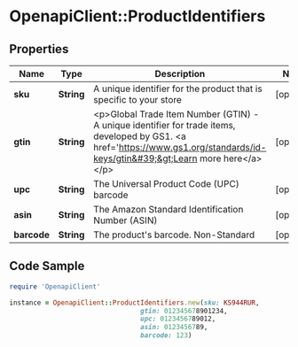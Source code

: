 # OpenapiClient::ProductIdentifiers

## Properties

Name | Type | Description | Notes
------------ | ------------- | ------------- | -------------
**sku** | **String** | A unique identifier for the product that is specific to your store | [optional] 
**gtin** | **String** | &lt;p&gt;Global Trade Item Number (GTIN) - A unique identifier for trade items, developed by GS1. &lt;a href&#x3D;&#39;https://www.gs1.org/standards/id-keys/gtin&#39;&gt;Learn more here&lt;/a&gt;&lt;/p&gt; | [optional] 
**upc** | **String** | The Universal Product Code (UPC) barcode | [optional] 
**asin** | **String** | The Amazon Standard Identification Number (ASIN) | [optional] 
**barcode** | **String** | The product&#39;s barcode. Non-Standard | [optional] 

## Code Sample

```ruby
require 'OpenapiClient'

instance = OpenapiClient::ProductIdentifiers.new(sku: KS944RUR,
                                 gtin: 012345678901234,
                                 upc: 0123456789012,
                                 asin: 0123456789,
                                 barcode: 123)
```


